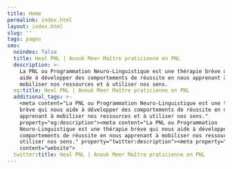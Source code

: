 ```yaml
---
title: Home
permalink: index.html
layout: index.html
slug: ''
tags: pages
seo:
  noindex: false
  title: Heal PNL | Anouk Meer Maître praticienne en PNL
  description: >-
    La PNL ou Programmation Neuro-Linguistique est une thérapie brève qui nous
    aide à développer des comportements de réussite en nous apprenant à
    mobiliser nos ressources et à utiliser nos sens.
  og:title: Heal PNL | Anouk Meer Maître praticienne en PNL
  additional_tags: >-
    <meta content="La PNL ou Programmation Neuro-Linguistique est une thérapie
    brève qui nous aide à développer des comportements de réussite en nous
    apprenant à mobiliser nos ressources et à utiliser nos sens."
    property="og:description"><meta content="La PNL ou Programmation
    Neuro-Linguistique est une thérapie brève qui nous aide à développer des
    comportements de réussite en nous apprenant à mobiliser nos ressources et à
    utiliser nos sens." property="twitter:description"><meta property="og:type"
    content="website">
  twitter:title: Heal PNL | Anouk Meer Maître praticienne en PNL
---
```



